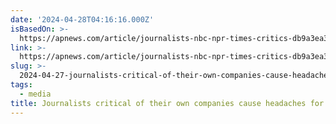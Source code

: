 ```yaml
---
date: '2024-04-28T04:16:16.000Z'
isBasedOn: >-
  https://apnews.com/article/journalists-nbc-npr-times-critics-db9a3ea36ac1f5bf9fe71ddcf3eae9a0
link: >-
  https://apnews.com/article/journalists-nbc-npr-times-critics-db9a3ea36ac1f5bf9fe71ddcf3eae9a0
slug: >-
  2024-04-27-journalists-critical-of-their-own-companies-cause-headaches-for-news-organi
tags:
  - media
title: Journalists critical of their own companies cause headaches for news organi
---
```

 
